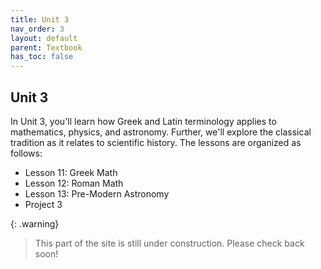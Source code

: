```yaml
---
title: Unit 3
nav_order: 3
layout: default
parent: Textbook
has_toc: false
---
```


## Unit 3

In Unit 3, you'll learn how Greek and Latin terminology applies to mathematics, physics, and astronomy. Further, we'll explore the classical tradition as it relates to scientific history. The lessons are organized as follows:

- Lesson 11: Greek Math
- Lesson 12: Roman Math
- Lesson 13: Pre-Modern Astronomy
- Project 3

{: .warning}
> This part of the site is still under construction. Please check back soon!